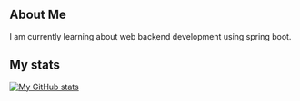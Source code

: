 <!--
**yash-khanted/yash-khanted** is a ✨ _special_ ✨ repository because its `README.md` (this file) appears on your GitHub profile.

Here are some ideas to get you started:

- 🔭 I’m currently working on ...
- 🌱 I’m currently learning ...
- 👯 I’m looking to collaborate on ...
- 🤔 I’m looking for help with ...
- 💬 Ask me about ...
- 📫 How to reach me: ...
- 😄 Pronouns: ...
- ⚡ Fun fact: ...
-->

## About Me
I am currently learning about web backend development using spring boot.
## My stats

[![My GitHub stats](https://github-readme-stats.vercel.app/api?username=yash-khanted&show_icons=true&theme=dark)](https://github.com/anuraghazra/github-readme-stats)


